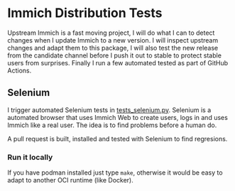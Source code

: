 # Immich Distribution Tests

Upstream Immich is a fast moving project, I will do what I can to detect changes when I update Immich to a new version. I will inspect upstream changes and adapt them to this package, I will also test the new release from the candidate channel before I push it out to stable to protect stable users from surprises. Finally I run a few automated tested as part of GitHub Actions.

## Selenium

I trigger automated Selenium tests in [tests_selenium.py](https://github.com/nsg/immich-distribution/blob/master/tests/tests_selenium.py). Selenium is a automated browser that uses Immich Web to create users, logs in and uses Immich like a real user. The idea is to find problems before a human do.

A pull request is built, installed and tested with Selenium to find regresions.

### Run it locally

If you have podman installed just type `make`, otherwise it would be easy to adapt to another OCI runtime (like Docker).
